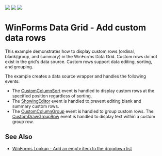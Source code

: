 <!-- default badges list -->
![](https://img.shields.io/endpoint?url=https://codecentral.devexpress.com/api/v1/VersionRange/128631069/17.2.3%2B)
[![](https://img.shields.io/badge/Open_in_DevExpress_Support_Center-FF7200?style=flat-square&logo=DevExpress&logoColor=white)](https://supportcenter.devexpress.com/ticket/details/E3367)
[![](https://img.shields.io/badge/📖_How_to_use_DevExpress_Examples-e9f6fc?style=flat-square)](https://docs.devexpress.com/GeneralInformation/403183)
<!-- default badges end -->
# WinForms Data Grid - Add custom data rows

This example demonstrates how to display custom rows (ordinal, blank/group, and summary) in the WinForms Data Grid. Custom rows do not exist in the grid's data source. Custom rows support data editing, sorting, and grouping.

The example creates a data source wrapper and handles the following events:

* The [CustomColumnSort](https://docs.devexpress.com/WindowsForms/DevExpress.XtraGrid.Views.Base.ColumnView.CustomColumnSort) event is handled to display custom rows at the specified position regardless of sorting.
* The [ShowingEditor](https://docs.devexpress.com/WindowsForms/DevExpress.XtraGrid.Views.Base.ColumnView.ShowingEditor) event is handled to prevent editing blank and summary custom rows.
* The [CustomColumnGroup](https://docs.devexpress.com/WindowsForms/DevExpress.XtraGrid.Views.Grid.GridView.CustomColumnGroup) event is handled to group custom rows. The [CustomDrawGroupRow](docs.devexpress.com/WindowsForms/DevExpress.XtraGrid.Views.Grid.GridView.CustomDrawGroupRow) event is handled to display text within a custom group row.
                                                                        

## See Also

* [WinForms Lookup - Add an empty item to the dropdown list](https://supportcenter.devexpress.com/ticket/details/e1180/how-to-create-a-data-source-wrapper-that-adds-an-empty-item-to-the-lookup-list)
